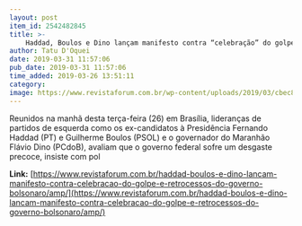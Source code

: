 ```yaml
---
layout: post
item_id: 2542482845
title: >-
    Haddad, Boulos e Dino lançam manifesto contra “celebração” do golpe e retrocessos do governo Bolsonaro
author: Tatu D'Oquei
date: 2019-03-31 11:57:06
pub_date: 2019-03-31 11:57:06
time_added: 2019-03-26 13:51:11
category: 
image: https://www.revistaforum.com.br/wp-content/uploads/2019/03/cbec8ee6-b5b4-4bb0-ac78-eaa1837a820b-e1553607450898.jpg
---
```


Reunidos na manhã desta terça-feira (26) em Brasília, lideranças de partidos de esquerda como os ex-candidatos à Presidência Fernando Haddad (PT) e Guilherme Boulos (PSOL) e o governador do Maranhão Flávio Dino (PCdoB), avaliam que o governo federal sofre um desgaste precoce, insiste com pol

**Link:** [https://www.revistaforum.com.br/haddad-boulos-e-dino-lancam-manifesto-contra-celebracao-do-golpe-e-retrocessos-do-governo-bolsonaro/amp/](https://www.revistaforum.com.br/haddad-boulos-e-dino-lancam-manifesto-contra-celebracao-do-golpe-e-retrocessos-do-governo-bolsonaro/amp/)


